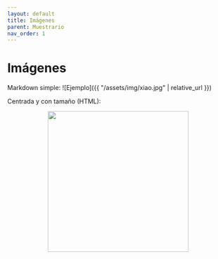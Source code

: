 ```yaml
---
layout: default
title: Imágenes
parent: Muestrario
nav_order: 1
---
```



# Imágenes

Markdown simple:
![Ejemplo]({{ "/assets/img/xiao.jpg" | relative_url }})

Centrada y con tamaño (HTML):
<p align="center">
  <img src="{{ "/assets/img/xiao.jpg" | relative_url }}" width="320">
</p>
